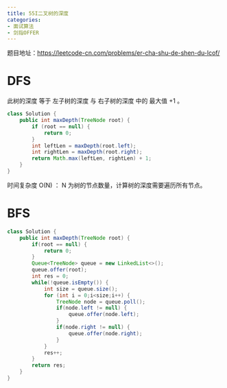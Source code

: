 ```yaml
---
title: 55I二叉树的深度
categories: 
- 面试算法
- 剑指OFFER
---
```


题目地址：https://leetcode-cn.com/problems/er-cha-shu-de-shen-du-lcof/

# DFS

此树的深度 等于 左子树的深度 与 右子树的深度 中的 最大值 +1 。

```java
class Solution {
    public int maxDepth(TreeNode root) {
        if (root == null) {
            return 0;
        }
        int leftLen = maxDepth(root.left);
        int rightLen = maxDepth(root.right);
        return Math.max(leftLen, rightLen) + 1;
    }
}
```

时间复杂度 O(N) ： N 为树的节点数量，计算树的深度需要遍历所有节点。

# BFS

```java
class Solution {
    public int maxDepth(TreeNode root) {
        if(root == null) {
            return 0;
        }
        Queue<TreeNode> queue = new LinkedList<>();
        queue.offer(root);
        int res = 0;
        while(!queue.isEmpty()) {
            int size = queue.size();
            for (int i = 0;i<size;i++) {
                TreeNode node = queue.poll();
                if(node.left != null) {
                    queue.offer(node.left);
                }
                if(node.right != null) {
                    queue.offer(node.right);
                }
            }
            res++;
        }
        return res;
    }
}
```